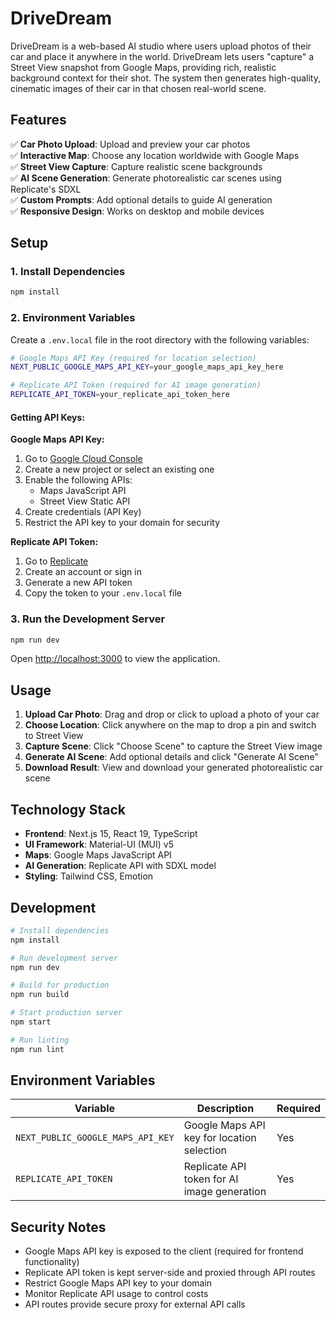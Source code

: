 # DriveDream

DriveDream is a web-based AI studio where users upload photos of their car and place it anywhere in the world. DriveDream lets users "capture" a Street View snapshot from Google Maps, providing rich, realistic background context for their shot. The system then generates high-quality, cinematic images of their car in that chosen real-world scene.

## Features

✅ **Car Photo Upload**: Upload and preview your car photos  
✅ **Interactive Map**: Choose any location worldwide with Google Maps  
✅ **Street View Capture**: Capture realistic scene backgrounds  
✅ **AI Scene Generation**: Generate photorealistic car scenes using Replicate's SDXL  
✅ **Custom Prompts**: Add optional details to guide AI generation  
✅ **Responsive Design**: Works on desktop and mobile devices

## Setup

### 1. Install Dependencies

```bash
npm install
```

### 2. Environment Variables

Create a `.env.local` file in the root directory with the following variables:

```bash
# Google Maps API Key (required for location selection)
NEXT_PUBLIC_GOOGLE_MAPS_API_KEY=your_google_maps_api_key_here

# Replicate API Token (required for AI image generation)
REPLICATE_API_TOKEN=your_replicate_api_token_here
```

#### Getting API Keys:

**Google Maps API Key:**

1. Go to [Google Cloud Console](https://console.cloud.google.com/google/maps-apis/credentials)
2. Create a new project or select an existing one
3. Enable the following APIs:
   - Maps JavaScript API
   - Street View Static API
4. Create credentials (API Key)
5. Restrict the API key to your domain for security

**Replicate API Token:**

1. Go to [Replicate](https://replicate.com/account/api-tokens)
2. Create an account or sign in
3. Generate a new API token
4. Copy the token to your `.env.local` file

### 3. Run the Development Server

```bash
npm run dev
```

Open [http://localhost:3000](http://localhost:3000) to view the application.

## Usage

1. **Upload Car Photo**: Drag and drop or click to upload a photo of your car
2. **Choose Location**: Click anywhere on the map to drop a pin and switch to Street View
3. **Capture Scene**: Click "Choose Scene" to capture the Street View image
4. **Generate AI Scene**: Add optional details and click "Generate AI Scene"
5. **Download Result**: View and download your generated photorealistic car scene

## Technology Stack

- **Frontend**: Next.js 15, React 19, TypeScript
- **UI Framework**: Material-UI (MUI) v5
- **Maps**: Google Maps JavaScript API
- **AI Generation**: Replicate API with SDXL model
- **Styling**: Tailwind CSS, Emotion

## Development

```bash
# Install dependencies
npm install

# Run development server
npm run dev

# Build for production
npm run build

# Start production server
npm start

# Run linting
npm run lint
```

## Environment Variables

| Variable                          | Description                                 | Required |
| --------------------------------- | ------------------------------------------- | -------- |
| `NEXT_PUBLIC_GOOGLE_MAPS_API_KEY` | Google Maps API key for location selection  | Yes      |
| `REPLICATE_API_TOKEN`             | Replicate API token for AI image generation | Yes      |

## Security Notes

- Google Maps API key is exposed to the client (required for frontend functionality)
- Replicate API token is kept server-side and proxied through API routes
- Restrict Google Maps API key to your domain
- Monitor Replicate API usage to control costs
- API routes provide secure proxy for external API calls
